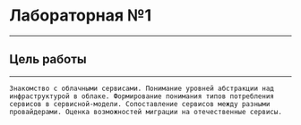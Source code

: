 # Лабораторная №1
---  
## Цель работы
---  
```
Знакомство с облачными сервисами. Понимание уровней абстракции над инфраструктурой в облаке. Формирование понимания типов потребления сервисов в сервисной-модели. Сопоставление сервисов между разными провайдерами. Оценка возможностей миграции на отечественные сервисы.
```   
